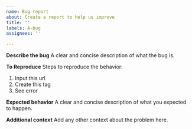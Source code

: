 ```yaml
---
name: Bug report
about: Create a report to help us improve
title: ''
labels: A-bug
assignees: ''

---
```


**Describe the bug**
A clear and concise description of what the bug is.

**To Reproduce**
Steps to reproduce the behavior:
1. Input this url 
2. Create this tag 
4. See error

**Expected behavior**
A clear and concise description of what you expected to happen.

**Additional context**
Add any other context about the problem here.
